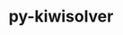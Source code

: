 ---
title: "py-kiwisolver"
layout: cache
categories: [package, develop-2023-05-18]
meta: {"versions": ["1.4.4"], "compilers": ["gcc@=11.1.0", "gcc@=11.3.0", "gcc@=7.5.0"], "oss": ["ubuntu18.04", "ubuntu20.04", "ubuntu22.04"], "platforms": ["linux"], "targets": ["ppc64le", "x86_64_v3"], "stacks": ["data-vis-sdk", "e4s", "e4s-power", "ml-linux-x86_64-cpu", "ml-linux-x86_64-cuda", "radiuss", "root"], "num_specs": 7, "num_specs_by_stack": {"radiuss": 1, "root": 7, "e4s-power": 1, "data-vis-sdk": 2, "e4s": 2, "ml-linux-x86_64-cpu": 1, "ml-linux-x86_64-cuda": 1}}
spec_details: [{"hash": "qlc4i63nu7hd6mizkghkrnlfhwdpl4kt", "compiler": "gcc@=7.5.0", "versions": ["1.4.4"], "os": "ubuntu18.04", "platform": "linux", "target": "x86_64_v3", "variants": ["build_system=python_pip"], "stacks": ["radiuss", "root"], "size": "-", "tarball": "https://binaries.spack.io/releases/develop-2023-05-18/build_cache/linux-ubuntu18.04-x86_64_v3/gcc-7.5.0/py-kiwisolver-1.4.4/linux-ubuntu18.04-x86_64_v3-gcc-7.5.0-py-kiwisolver-1.4.4-qlc4i63nu7hd6mizkghkrnlfhwdpl4kt.spack"}, {"hash": "fr3iz53pr54duml4aglfogpahl2mmkdt", "compiler": "gcc@=11.1.0", "versions": ["1.4.4"], "os": "ubuntu20.04", "platform": "linux", "target": "ppc64le", "variants": ["build_system=python_pip"], "stacks": ["root", "e4s-power"], "size": "-", "tarball": "https://binaries.spack.io/releases/develop-2023-05-18/build_cache/linux-ubuntu20.04-ppc64le/gcc-11.1.0/py-kiwisolver-1.4.4/linux-ubuntu20.04-ppc64le-gcc-11.1.0-py-kiwisolver-1.4.4-fr3iz53pr54duml4aglfogpahl2mmkdt.spack"}, {"hash": "ifboykmpw336ys4p7xsg4pkhqu4izble", "compiler": "gcc@=11.1.0", "versions": ["1.4.4"], "os": "ubuntu20.04", "platform": "linux", "target": "x86_64_v3", "variants": ["build_system=python_pip"], "stacks": ["root", "data-vis-sdk"], "size": "-", "tarball": "https://binaries.spack.io/releases/develop-2023-05-18/build_cache/linux-ubuntu20.04-x86_64_v3/gcc-11.1.0/py-kiwisolver-1.4.4/linux-ubuntu20.04-x86_64_v3-gcc-11.1.0-py-kiwisolver-1.4.4-ifboykmpw336ys4p7xsg4pkhqu4izble.spack"}, {"hash": "kxjo5yz6s62rburind2q4tcdasbbqjx7", "compiler": "gcc@=11.1.0", "versions": ["1.4.4"], "os": "ubuntu20.04", "platform": "linux", "target": "x86_64_v3", "variants": ["build_system=python_pip"], "stacks": ["e4s", "root"], "size": "-", "tarball": "https://binaries.spack.io/releases/develop-2023-05-18/build_cache/linux-ubuntu20.04-x86_64_v3/gcc-11.1.0/py-kiwisolver-1.4.4/linux-ubuntu20.04-x86_64_v3-gcc-11.1.0-py-kiwisolver-1.4.4-kxjo5yz6s62rburind2q4tcdasbbqjx7.spack"}, {"hash": "rogpgrxuvhbymzc4doenigvucdnvacls", "compiler": "gcc@=11.1.0", "versions": ["1.4.4"], "os": "ubuntu20.04", "platform": "linux", "target": "x86_64_v3", "variants": ["build_system=python_pip"], "stacks": ["e4s", "root"], "size": "-", "tarball": "https://binaries.spack.io/releases/develop-2023-05-18/build_cache/linux-ubuntu20.04-x86_64_v3/gcc-11.1.0/py-kiwisolver-1.4.4/linux-ubuntu20.04-x86_64_v3-gcc-11.1.0-py-kiwisolver-1.4.4-rogpgrxuvhbymzc4doenigvucdnvacls.spack"}, {"hash": "azao2skaqjnzkoxfx7iw4kbt57oxhqy7", "compiler": "gcc@=11.1.0", "versions": ["1.4.4"], "os": "ubuntu20.04", "platform": "linux", "target": "x86_64_v3", "variants": ["build_system=python_pip"], "stacks": ["root", "data-vis-sdk"], "size": "-", "tarball": "https://binaries.spack.io/releases/develop-2023-05-18/build_cache/linux-ubuntu20.04-x86_64_v3/gcc-11.1.0/py-kiwisolver-1.4.4/linux-ubuntu20.04-x86_64_v3-gcc-11.1.0-py-kiwisolver-1.4.4-azao2skaqjnzkoxfx7iw4kbt57oxhqy7.spack"}, {"hash": "b4drlotbfxr7ae3pwfnetcqipkit3gvj", "compiler": "gcc@=11.3.0", "versions": ["1.4.4"], "os": "ubuntu22.04", "platform": "linux", "target": "x86_64_v3", "variants": ["build_system=python_pip"], "stacks": ["ml-linux-x86_64-cpu", "root", "ml-linux-x86_64-cuda"], "size": "-", "tarball": "https://binaries.spack.io/releases/develop-2023-05-18/build_cache/linux-ubuntu22.04-x86_64_v3/gcc-11.3.0/py-kiwisolver-1.4.4/linux-ubuntu22.04-x86_64_v3-gcc-11.3.0-py-kiwisolver-1.4.4-b4drlotbfxr7ae3pwfnetcqipkit3gvj.spack"}]
---